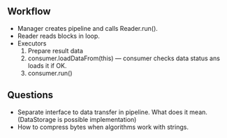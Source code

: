 ## Workflow

- Manager creates pipeline and calls Reader.run().
- Reader reads blocks in loop.
- Executors
   1. Prepare result data
   2. consumer.loadDataFrom(this) &mdash; 
   consumer checks data status ans loads it if OK.
   3. consumer.run()

   
## Questions

- Separate interface to data transfer in pipeline. What does it mean.
(DataStorage is possible implementation)
- How to compress bytes when algorithms work with strings.
